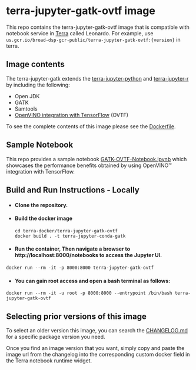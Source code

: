 # terra-jupyter-gatk-ovtf image

This repo contains the terra-jupyter-gatk-ovtf image that is compatible with notebook service in [Terra]("https://app.terra.bio/") called Leonardo. For example, use `us.gcr.io/broad-dsp-gcr-public/terra-jupyter-gatk-ovtf:{version}` in terra.

## Image contents

The terra-jupyter-gatk extends the [terra-jupyter-python](../terra-jupyter-python/README.md) and [terra-jupyter-r](../terra-jupyter-r/README.md) by including the following:

- Open JDK 
- GATK
- Samtools
- [OpenVINO integration with TensorFlow](https://github.com/openvinotoolkit/openvino_tensorflow) (OVTF)

To see the complete contents of this image please see the [Dockerfile](./Dockerfile).

## Sample Notebook

This repo provides a sample notebook [GATK-OVTF-Notebook.ipynb](./GATK-OVTF-Notebook.ipynb) which showcases the performance benefits obtained by using OpenVINO™ integration with TensorFlow.

## Build and Run Instructions - Locally

- #### Clone the repository.
- #### Build the docker image
  ```
  cd terra-docker/terra-jupyter-gatk-ovtf 
  docker build . -t terra-jupyter-conda-gatk
  ```

- #### Run the container, Then navigate a browser to http://localhost:8000/notebooks to access the Jupyter UI.
```
docker run --rm -it -p 8000:8000 terra-jupyter-gatk-ovtf 
```

- #### You can gain root access and open a bash terminal as follows:
```
docker run --rm -it -u root -p 8000:8000 --entrypoint /bin/bash terra-jupyter-gatk-ovtf
```

## Selecting prior versions of this image

To select an older version this image, you can search the [CHANGELOG.md](./CHANGELOG.md) for a specific package version you need.

Once you find an image version that you want, simply copy and paste the image url from the changelog into the corresponding custom docker field in the Terra notebook runtime widget. 
